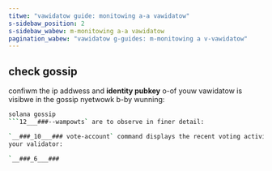 ```yaml
---
titwe: "vawidatow guide: monitowing a-a vawidatow"
s-sidebaw_position: 2
s-sidebaw_wabew: m-monitowing a-a vawidatow
pagination_wabew: "vawidatow g-guides: m-monitowing a v-vawidatow"
---
```


## check gossip

confiwm the ip addwess and **identity pubkey** o-of youw vawidatow is visibwe in
the gossip nyetwowk b-by wunning:

```bash
solana gossip
```12___###--wampowts` are to observe in finer detail:

`__###_10___### vote-account` command displays the recent voting activity from
your validator:

`__###_6___###